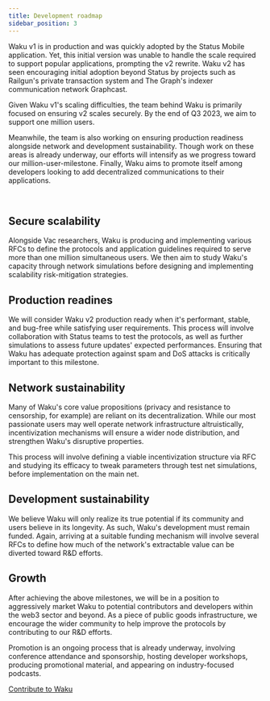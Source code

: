 ```yaml
---
title: Development roadmap
sidebar_position: 3
---
```


Waku v1 is in production and was quickly adopted by the Status Mobile application. Yet, this initial version was unable to handle the scale required to support popular applications, prompting the v2 rewrite. Waku v2 has seen encouraging initial adoption beyond Status by projects such as Railgun's private transaction system and The Graph's indexer communication network Graphcast.

Given Waku v1's scaling difficulties, the team behind Waku is primarily focused on ensuring v2 scales securely. By the end of Q3 2023, we aim to support one million users.

Meanwhile, the team is also working on ensuring production readiness alongside network and development sustainability. Though work on these areas is already underway, our efforts will intensify as we progress toward our million-user-milestone. Finally, Waku aims to promote itself among developers looking to add decentralized communications to their applications.

<br/>

## Secure scalability

Alongside Vac researchers, Waku is producing and implementing various RFCs to define the protocols and application guidelines required to serve more than one million simultaneous users. We then aim to study Waku's capacity through network simulations before designing and implementing scalability risk-mitigation strategies.

## Production readines

We will consider Waku v2 production ready when it's performant, stable, and bug-free while satisfying user requirements. This process will involve collaboration with Status teams to test the protocols, as well as further simulations to assess future updates' expected performances. Ensuring that Waku has adequate protection against spam and DoS attacks is critically important to this milestone.

## Network sustainability

Many of Waku's core value propositions (privacy and resistance to censorship, for example) are reliant on its decentralization. While our most passionate users may well operate network infrastructure altruistically, incentivization mechanisms will ensure a wider node distribution, and strengthen Waku's disruptive properties. 

This process will involve defining a viable incentivization structure via RFC and studying its efficacy to tweak parameters through test net simulations, before implementation on the main net.

## Development sustainability

We believe Waku will only realize its true potential if its community and users believe in its longevity. As such, Waku's development must remain funded. Again, arriving at a suitable funding mechanism will involve several RFCs to define how much of the network's extractable value can be diverted toward R&D efforts.

## Growth

After achieving the above milestones, we will be in a position to aggressively market Waku to potential contributors and developers within the web3 sector and beyond. As a piece of public goods infrastructure, we encourage the wider community to help improve the protocols by contributing to our R&D efforts.

Promotion is an ongoing process that is already underway, involving conference attendance and sponsorship, hosting developer workshops, producing promotional material, and appearing on industry-focused podcasts.

[Contribute to Waku](https://github.com/waku-org)
